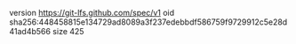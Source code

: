 version https://git-lfs.github.com/spec/v1
oid sha256:448458815e134729ad8089a3f237edebbdf586759f9729912c5e28d41ad4b566
size 425
